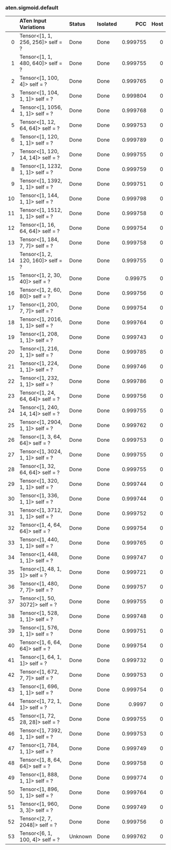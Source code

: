 ### aten.sigmoid.default
|    | ATen Input Variations             | Status   | Isolated   |      PCC |   Host |
|---:|:----------------------------------|:---------|:-----------|---------:|-------:|
|  0 | Tensor<[1, 1, 256, 256]> self = ? | Done     | Done       | 0.999755 |      0 |
|  1 | Tensor<[1, 1, 480, 640]> self = ? | Done     | Done       | 0.999755 |      0 |
|  2 | Tensor<[1, 100, 4]> self = ?      | Done     | Done       | 0.999765 |      0 |
|  3 | Tensor<[1, 104, 1, 1]> self = ?   | Done     | Done       | 0.999804 |      0 |
|  4 | Tensor<[1, 1056, 1, 1]> self = ?  | Done     | Done       | 0.999768 |      0 |
|  5 | Tensor<[1, 12, 64, 64]> self = ?  | Done     | Done       | 0.999753 |      0 |
|  6 | Tensor<[1, 120, 1, 1]> self = ?   | Done     | Done       | 0.999789 |      0 |
|  7 | Tensor<[1, 120, 14, 14]> self = ? | Done     | Done       | 0.999755 |      0 |
|  8 | Tensor<[1, 1232, 1, 1]> self = ?  | Done     | Done       | 0.999759 |      0 |
|  9 | Tensor<[1, 1392, 1, 1]> self = ?  | Done     | Done       | 0.999751 |      0 |
| 10 | Tensor<[1, 144, 1, 1]> self = ?   | Done     | Done       | 0.999798 |      0 |
| 11 | Tensor<[1, 1512, 1, 1]> self = ?  | Done     | Done       | 0.999758 |      0 |
| 12 | Tensor<[1, 16, 64, 64]> self = ?  | Done     | Done       | 0.999754 |      0 |
| 13 | Tensor<[1, 184, 7, 7]> self = ?   | Done     | Done       | 0.999758 |      0 |
| 14 | Tensor<[1, 2, 120, 160]> self = ? | Done     | Done       | 0.999755 |      0 |
| 15 | Tensor<[1, 2, 30, 40]> self = ?   | Done     | Done       | 0.99975  |      0 |
| 16 | Tensor<[1, 2, 60, 80]> self = ?   | Done     | Done       | 0.999756 |      0 |
| 17 | Tensor<[1, 200, 7, 7]> self = ?   | Done     | Done       | 0.999754 |      0 |
| 18 | Tensor<[1, 2016, 1, 1]> self = ?  | Done     | Done       | 0.999764 |      0 |
| 19 | Tensor<[1, 208, 1, 1]> self = ?   | Done     | Done       | 0.999743 |      0 |
| 20 | Tensor<[1, 216, 1, 1]> self = ?   | Done     | Done       | 0.999785 |      0 |
| 21 | Tensor<[1, 224, 1, 1]> self = ?   | Done     | Done       | 0.999746 |      0 |
| 22 | Tensor<[1, 232, 1, 1]> self = ?   | Done     | Done       | 0.999786 |      0 |
| 23 | Tensor<[1, 24, 64, 64]> self = ?  | Done     | Done       | 0.999756 |      0 |
| 24 | Tensor<[1, 240, 14, 14]> self = ? | Done     | Done       | 0.999755 |      0 |
| 25 | Tensor<[1, 2904, 1, 1]> self = ?  | Done     | Done       | 0.999762 |      0 |
| 26 | Tensor<[1, 3, 64, 64]> self = ?   | Done     | Done       | 0.999753 |      0 |
| 27 | Tensor<[1, 3024, 1, 1]> self = ?  | Done     | Done       | 0.999755 |      0 |
| 28 | Tensor<[1, 32, 64, 64]> self = ?  | Done     | Done       | 0.999755 |      0 |
| 29 | Tensor<[1, 320, 1, 1]> self = ?   | Done     | Done       | 0.999744 |      0 |
| 30 | Tensor<[1, 336, 1, 1]> self = ?   | Done     | Done       | 0.999744 |      0 |
| 31 | Tensor<[1, 3712, 1, 1]> self = ?  | Done     | Done       | 0.999752 |      0 |
| 32 | Tensor<[1, 4, 64, 64]> self = ?   | Done     | Done       | 0.999754 |      0 |
| 33 | Tensor<[1, 440, 1, 1]> self = ?   | Done     | Done       | 0.999765 |      0 |
| 34 | Tensor<[1, 448, 1, 1]> self = ?   | Done     | Done       | 0.999747 |      0 |
| 35 | Tensor<[1, 48, 1, 1]> self = ?    | Done     | Done       | 0.999721 |      0 |
| 36 | Tensor<[1, 480, 7, 7]> self = ?   | Done     | Done       | 0.999757 |      0 |
| 37 | Tensor<[1, 50, 3072]> self = ?    | Done     | Done       | 0.999755 |      0 |
| 38 | Tensor<[1, 528, 1, 1]> self = ?   | Done     | Done       | 0.999748 |      0 |
| 39 | Tensor<[1, 576, 1, 1]> self = ?   | Done     | Done       | 0.999751 |      0 |
| 40 | Tensor<[1, 6, 64, 64]> self = ?   | Done     | Done       | 0.999754 |      0 |
| 41 | Tensor<[1, 64, 1, 1]> self = ?    | Done     | Done       | 0.999732 |      0 |
| 42 | Tensor<[1, 672, 7, 7]> self = ?   | Done     | Done       | 0.999753 |      0 |
| 43 | Tensor<[1, 696, 1, 1]> self = ?   | Done     | Done       | 0.999754 |      0 |
| 44 | Tensor<[1, 72, 1, 1]> self = ?    | Done     | Done       | 0.9997   |      0 |
| 45 | Tensor<[1, 72, 28, 28]> self = ?  | Done     | Done       | 0.999755 |      0 |
| 46 | Tensor<[1, 7392, 1, 1]> self = ?  | Done     | Done       | 0.999753 |      0 |
| 47 | Tensor<[1, 784, 1, 1]> self = ?   | Done     | Done       | 0.999749 |      0 |
| 48 | Tensor<[1, 8, 64, 64]> self = ?   | Done     | Done       | 0.999758 |      0 |
| 49 | Tensor<[1, 888, 1, 1]> self = ?   | Done     | Done       | 0.999774 |      0 |
| 50 | Tensor<[1, 896, 1, 1]> self = ?   | Done     | Done       | 0.999764 |      0 |
| 51 | Tensor<[1, 960, 3, 3]> self = ?   | Done     | Done       | 0.999749 |      0 |
| 52 | Tensor<[2, 7, 2048]> self = ?     | Done     | Done       | 0.999756 |      0 |
| 53 | Tensor<[6, 1, 100, 4]> self = ?   | Unknown  | Done       | 0.999762 |      0 |

